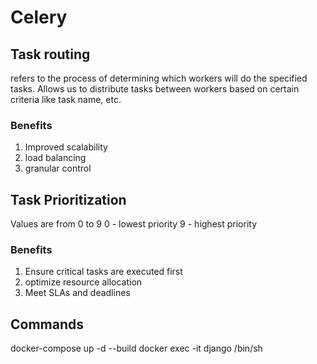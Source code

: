 # Celery

## Task routing
refers to the process of determining which workers will do the specified tasks.
Allows us to distribute tasks between workers based on certain criteria like task name, etc.

### Benefits
1. Improved scalability
2. load balancing
3. granular control

## Task Prioritization
Values are from 0 to 9
0 - lowest priority
9 - highest priority

### Benefits
1. Ensure critical tasks are executed first
2. optimize resource allocation
3. Meet SLAs and deadlines


## Commands
docker-compose up -d --build
docker exec -it django /bin/sh
